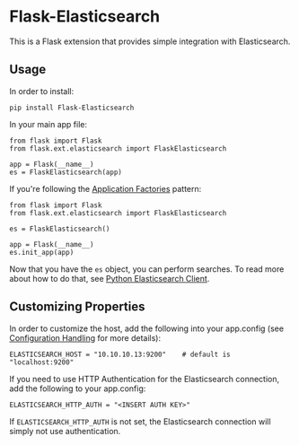 # Flask-Elasticsearch

This is a Flask extension that provides simple integration with Elasticsearch.

## Usage

In order to install:
```
pip install Flask-Elasticsearch
```

In your main app file:
```
from flask import Flask
from flask.ext.elasticsearch import FlaskElasticsearch

app = Flask(__name__)
es = FlaskElasticsearch(app)
```

If you're following the [Application Factories](http://flask.pocoo.org/docs/0.10/patterns/appfactories/) pattern:
```
from flask import Flask
from flask.ext.elasticsearch import FlaskElasticsearch

es = FlaskElasticsearch()

app = Flask(__name__)
es.init_app(app)
```

Now that you have the ```es``` object, you can perform searches. To read more about how to do that, see [Python Elasticsearch Client](https://elasticsearch-py.readthedocs.org).


## Customizing Properties

In order to customize the host, add the following into your app.config (see [Configuration Handling](http://flask.pocoo.org/docs/0.10/config/) for more details):
```
ELASTICSEARCH_HOST = "10.10.10.13:9200"    # default is "localhost:9200"
```

If you need to use HTTP Authentication for the Elasticsearch connection, add the following to your app.config:
```
ELASTICSEARCH_HTTP_AUTH = "<INSERT AUTH KEY>"
```

If ```ELASTICSEARCH_HTTP_AUTH``` is not set, the Elasticsearch connection will simply not use authentication.
